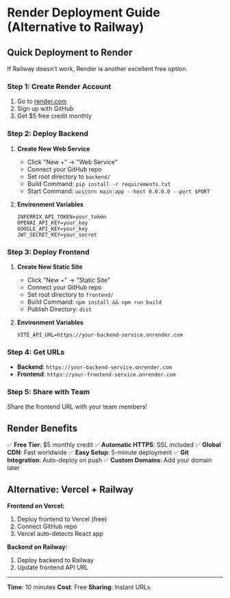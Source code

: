 # Render Deployment Guide (Alternative to Railway)

## Quick Deployment to Render

If Railway doesn't work, Render is another excellent free option.

### Step 1: Create Render Account
1. Go to [render.com](https://render.com)
2. Sign up with GitHub
3. Get $5 free credit monthly

### Step 2: Deploy Backend

1. **Create New Web Service**
   - Click "New +" → "Web Service"
   - Connect your GitHub repo
   - Set root directory to `backend/`
   - Build Command: `pip install -r requirements.txt`
   - Start Command: `uvicorn main:app --host 0.0.0.0 --port $PORT`

2. **Environment Variables**
   ```
   INFERRIX_API_TOKEN=your_token
   OPENAI_API_KEY=your_key
   GOOGLE_API_KEY=your_key
   JWT_SECRET_KEY=your_secret
   ```

### Step 3: Deploy Frontend

1. **Create New Static Site**
   - Click "New +" → "Static Site"
   - Connect your GitHub repo
   - Set root directory to `frontend/`
   - Build Command: `npm install && npm run build`
   - Publish Directory: `dist`

2. **Environment Variables**
   ```
   VITE_API_URL=https://your-backend-service.onrender.com
   ```

### Step 4: Get URLs

- **Backend**: `https://your-backend-service.onrender.com`
- **Frontend**: `https://your-frontend-service.onrender.com`

### Step 5: Share with Team

Share the frontend URL with your team members!

## Render Benefits

✅ **Free Tier**: $5 monthly credit
✅ **Automatic HTTPS**: SSL included
✅ **Global CDN**: Fast worldwide
✅ **Easy Setup**: 5-minute deployment
✅ **Git Integration**: Auto-deploy on push
✅ **Custom Domains**: Add your domain later

## Alternative: Vercel + Railway

**Frontend on Vercel:**
1. Deploy frontend to Vercel (free)
2. Connect GitHub repo
3. Vercel auto-detects React app

**Backend on Railway:**
1. Deploy backend to Railway
2. Update frontend API URL

---

**Time**: 10 minutes
**Cost**: Free
**Sharing**: Instant URLs 